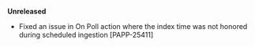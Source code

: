 **Unreleased**
* Fixed an issue in On Poll action where the index time was not honored during scheduled ingestion [PAPP-25411]